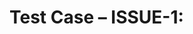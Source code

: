 # Test Case – ISSUE-1: <title>
**Related issue:** #1 
**Priority:** High | Medium | Low  
**Type:** Functional Test

## Preconditions
- Scenario: <name or “none”>

## Steps (Given–When–Then)
1. **Given** <initial state>
2. **When** <action / time passes / input>
3. **Then** <expected result>

## Expected Results
- <assertion 1>
- <assertion 2>
- <UI/log/metric side effects, if any>

## Notes
- **Aditional Notes:** <boundaries, invalid/empty/null, timing/physics, spikes>

## Dependencies / Related tests
- **Follows (must be done before):** TC-012 – <name>  
- **Enables (next logical test):** TC-014 – <name>  
- **Related (same feature / data):** TC-009, TC-011  
- **Blocks / Blocked by:** TC-020 (blocked by BUG-201)